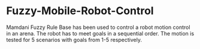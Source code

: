 # Fuzzy-Mobile-Robot-Control
Mamdani Fuzzy Rule Base has been used to control a robot motion control in an arena. The robot has to meet goals in a sequential order. The motion is tested for 5 scenarios with goals from 1-5 respectively.
